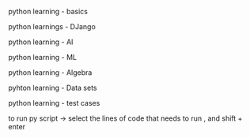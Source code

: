 python learning - basics

python learnings - DJango

python learning - AI

python learning - ML

python learning - Algebra

pyhton learning - Data sets

python learning - test cases

to run py script ->  select the lines of code that needs to run , and shift + enter
